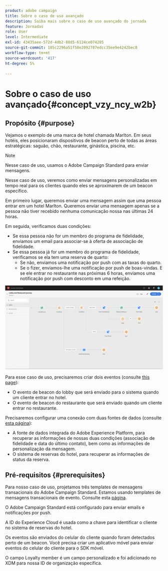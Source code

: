 ```yaml
---
product: adobe campaign
title: Sobre o caso de uso avançado
description: Saiba mais sobre o caso de uso avançado do jornada
feature: Jornadas
role: User
level: Intermediate
exl-id: 43435aee-572d-4db2-88d5-6124ce074285
source-git-commit: 185c2296a51f58e2092787edcc35ee9e4242bec8
workflow-type: tm+mt
source-wordcount: '417'
ht-degree: 5%

---
```


# Sobre o caso de uso avançado{#concept_vzy_ncy_w2b}

## Propósito {#purpose}

Vejamos o exemplo de uma marca de hotel chamada Marlton. Em seus hotéis, eles posicionaram dispositivos de beacon perto de todas as áreas estratégicas: saguão, chão, restaurante, ginástica, piscina, etc.

>[!NOTE]
>
>Nesse caso de uso, usamos o Adobe Campaign Standard para enviar mensagens.

Nesse caso de uso, veremos como enviar mensagens personalizadas em tempo real para os clientes quando eles se aproximarem de um beacon específico.

Em primeiro lugar, queremos enviar uma mensagem assim que uma pessoa entrar em um hotel Marlton. Queremos enviar uma mensagem apenas se a pessoa não tiver recebido nenhuma comunicação nossa nas últimas 24 horas.

Em seguida, verificamos duas condições:

* Se essa pessoa não for um membro do programa de fidelidade, enviamos um email para associar-se à oferta de associação de fidelidade.
* Se essa pessoa já for um membro do programa de fidelidade, verificamos se ela tem uma reserva de quarto:
   * Se não, enviamos uma notificação por push com as taxas do quarto.
   * Se o fizer, enviamos-lhe uma notificação por push de boas-vindas. E se ele entrar no restaurante nas próximas 6 horas, enviamos uma notificação por push com desconto em uma refeição.

![](../assets/journeyuc2_29.png)

Para esse caso de uso, precisaremos criar dois eventos (consulte [this page](../usecase/configuring-the-events.md)):

* O evento de beacon do lobby que será enviado para o sistema quando um cliente entrar no hotel.
* O evento de beacon do restaurante que será enviado quando um cliente entrar no restaurante.

Precisaremos configurar uma conexão com duas fontes de dados (consulte [esta página](../usecase/configuring-the-data-sources.md)):

* A fonte de dados integrada do Adobe Experience Platform, para recuperar as informações de nossas duas condições (associação de fidelidade e data do último contato), bem como as informações de personalização da mensagem.
* O sistema de reservas do hotel, para recuperar as informações de status da reserva.

## Pré-requisitos {#prerequisites}

Para nosso caso de uso, projetamos três templates de mensagens transacionais do Adobe Campaign Standard. Estamos usando templates de mensagens transacionais de evento. Consulte esta [página](https://experienceleague.adobe.com/docs/campaign-standard/using/communication-channels/transactional-messaging/getting-started-with-transactional-msg.html?lang=pt-BR).

O Adobe Campaign Standard está configurado para enviar emails e notificações por push.

A ID do Experience Cloud é usada como a chave para identificar o cliente no sistema de reservas do hotel.

Os eventos são enviados do celular do cliente quando foram detectados perto de um beacon. Você precisa criar um aplicativo móvel para enviar eventos do celular do cliente para o SDK móvel.

O campo Loyalty member é um campo personalizado e foi adicionado no XDM para nossa ID de organização específica.
